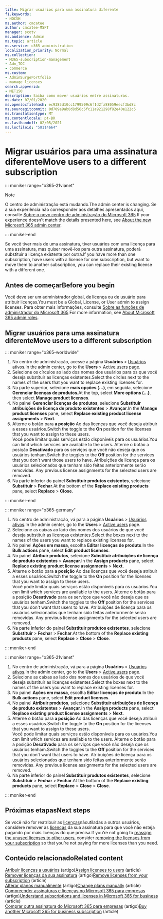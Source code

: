 ```yaml
---
title: Migrar usuários para uma assinatura diferente
f1.keywords:
- NOCSH
ms.author: cmcatee
author: cmcatee-MSFT
manager: scotv
ms.audience: Admin
ms.topic: article
ms.service: o365-administration
localization_priority: Normal
ms.collection:
- M365-subscription-management
- Adm_TOC
- commerce
ms.custom:
- AdminSurgePortfolio
- manage_licenses
search.appverid:
- MET150
description: Saiba como mover usuários entre assinaturas.
ms.date: 07/01/2020
ms.openlocfilehash: ec9385d10cc1799509c6f1d2fa88059eecf3bd8c
ms.sourcegitcommit: 0d709e9ab0d8d56c5fc11a921298f82e40e122c5
ms.translationtype: MT
ms.contentlocale: pt-BR
ms.lasthandoff: 02/05/2021
ms.locfileid: "50114664"
---
```

# <a name="move-users-to-a-different-subscription"></a><span data-ttu-id="1a73a-103">Migrar usuários para uma assinatura diferente</span><span class="sxs-lookup"><span data-stu-id="1a73a-103">Move users to a different subscription</span></span>

::: moniker range="o365-21vianet"

> [!NOTE]
> <span data-ttu-id="1a73a-104">O centro de administração está mudando.</span><span class="sxs-lookup"><span data-stu-id="1a73a-104">The admin center is changing.</span></span> <span data-ttu-id="1a73a-105">Se a sua experiência não corresponder aos detalhes apresentados aqui, consulte [Sobre o novo centro de administração do Microsoft 365](https://docs.microsoft.com/microsoft-365/admin/microsoft-365-admin-center-preview?view=o365-21vianet&preserve-view=true).</span><span class="sxs-lookup"><span data-stu-id="1a73a-105">If your experience doesn't match the details presented here, see [About the new Microsoft 365 admin center](https://docs.microsoft.com/microsoft-365/admin/microsoft-365-admin-center-preview?view=o365-21vianet&preserve-view=true).</span></span>

::: moniker-end

<span data-ttu-id="1a73a-106">Se você tiver mais de uma assinatura, tiver usuários com uma licença para uma assinatura, mas quiser movê-los para outra assinatura, poderá substituir a licença existente por outra.</span><span class="sxs-lookup"><span data-stu-id="1a73a-106">If you have more than one subscription, have users with a license for one subscription, but want to move them to another subscription, you can replace their existing license with a different one.</span></span>

## <a name="before-you-begin"></a><span data-ttu-id="1a73a-107">Antes de começar</span><span class="sxs-lookup"><span data-stu-id="1a73a-107">Before you begin</span></span>

<span data-ttu-id="1a73a-108">Você deve ser um administrador global, de licença ou de usuário para atribuir licenças.</span><span class="sxs-lookup"><span data-stu-id="1a73a-108">You must be a Global, License, or User admin to assign licenses.</span></span> <span data-ttu-id="1a73a-109">Para obter mais informações, consulte [Sobre as funções de administrador do Microsoft 365](https://docs.microsoft.com/microsoft-365/admin/add-users/about-admin-roles?view=o365-worldwide).</span><span class="sxs-lookup"><span data-stu-id="1a73a-109">For more information, see [About Microsoft 365 admin roles](https://docs.microsoft.com/microsoft-365/admin/add-users/about-admin-roles?view=o365-worldwide).</span></span>

## <a name="move-users-to-a-different-subscription"></a><span data-ttu-id="1a73a-110">Migrar usuários para uma assinatura diferente</span><span class="sxs-lookup"><span data-stu-id="1a73a-110">Move users to a different subscription</span></span>

::: moniker range="o365-worldwide"

1. <span data-ttu-id="1a73a-111">No centro de administração, acesse a página **Usuários** \> <a href="https://go.microsoft.com/fwlink/p/?linkid=834822" target="_blank">Usuários ativos</a>.</span><span class="sxs-lookup"><span data-stu-id="1a73a-111">In the admin center, go to the **Users** \> <a href="https://go.microsoft.com/fwlink/p/?linkid=834822" target="_blank">Active users</a> page.</span></span>
2. <span data-ttu-id="1a73a-112">Selecione os círculos ao lado dos nomes dos usuários para os que você deseja substituir as licenças existentes.</span><span class="sxs-lookup"><span data-stu-id="1a73a-112">Select the circles next to the names of the users that you want to replace existing licenses for.</span></span>
3. <span data-ttu-id="1a73a-113">Na parte superior, selecione **mais opções (...)**, em seguida, selecione **Gerenciar licenças de produtos**.</span><span class="sxs-lookup"><span data-stu-id="1a73a-113">At the top, select **More options (...)**, then select **Manage product licenses**.</span></span>
4. <span data-ttu-id="1a73a-114">No painel **Gerenciar licenças de produtos**, selecione **Substituir atribuições de licença de produto existentes** \> **Avançar**.</span><span class="sxs-lookup"><span data-stu-id="1a73a-114">In the **Manage product licenses** pane, select **Replace existing product license assignments** \> **Next**.</span></span>
5. <span data-ttu-id="1a73a-115">Alterne o botão para **a posição** Ao das licenças que você deseja atribuir a esses usuários.</span><span class="sxs-lookup"><span data-stu-id="1a73a-115">Switch the toggle to the **On** position for the licenses that you want to assign to these users.</span></span>\
    <span data-ttu-id="1a73a-116">Você pode limitar quais serviços estão disponíveis para os usuários.</span><span class="sxs-lookup"><span data-stu-id="1a73a-116">You can limit which services are available to the users.</span></span> <span data-ttu-id="1a73a-117">Alterne o botão a posição **Desativado** para os serviços que você não deseja que os usuários tenham.</span><span class="sxs-lookup"><span data-stu-id="1a73a-117">Switch the toggles to the **Off** position for the services that you don't want those users to have.</span></span> <span data-ttu-id="1a73a-118">Atribuições de licença para os usuários selecionados que tenham sido feitas anteriormente serão removidas. </span><span class="sxs-lookup"><span data-stu-id="1a73a-118">Any previous license assignments for the selected users are removed.</span></span>
6. <span data-ttu-id="1a73a-119">Na parte inferior do painel **Substituir produtos existentes**, selecione **Substituir** \> **Fechar**.</span><span class="sxs-lookup"><span data-stu-id="1a73a-119">At the bottom of the **Replace existing products** pane, select **Replace** \> **Close**.</span></span>

::: moniker-end

::: moniker range="o365-germany"

1. <span data-ttu-id="1a73a-120">No centro de administração, vá para a página **Usuários** \> <a href="https://go.microsoft.com/fwlink/p/?linkid=847686" target="_blank">Usuários ativos</a>.</span><span class="sxs-lookup"><span data-stu-id="1a73a-120">In the admin center, go to the **Users** \> <a href="https://go.microsoft.com/fwlink/p/?linkid=847686" target="_blank">Active users</a> page.</span></span>
2. <span data-ttu-id="1a73a-121">Selecione as caixas ao lado dos nomes dos usuários de que você deseja substituir as licenças existentes.</span><span class="sxs-lookup"><span data-stu-id="1a73a-121">Select the boxes next to the names of the users you want to replace existing licenses for.</span></span>
3. <span data-ttu-id="1a73a-122">No painel **Ações em massa**, escolha **Editar licenças de produto**.</span><span class="sxs-lookup"><span data-stu-id="1a73a-122">In the **Bulk actions** pane, select **Edit product licenses**.</span></span>
4. <span data-ttu-id="1a73a-123">No painel **Atribuir produtos**, selecione **Substituir atribuições de licença de produto existentes** \> **Avançar**.</span><span class="sxs-lookup"><span data-stu-id="1a73a-123">In the **Assign products** pane, select **Replace existing product license assignments** \> **Next**.</span></span>
5. <span data-ttu-id="1a73a-124">Alterne o botão para **a posição** Ao das licenças que você deseja atribuir a esses usuários.</span><span class="sxs-lookup"><span data-stu-id="1a73a-124">Switch the toggle to the **On** position for the licenses that you want to assign to these users.</span></span>\
    <span data-ttu-id="1a73a-125">Você pode limitar quais serviços estão disponíveis para os usuários.</span><span class="sxs-lookup"><span data-stu-id="1a73a-125">You can limit which services are available to the users.</span></span> <span data-ttu-id="1a73a-126">Alterne o botão para a posição **Desativado** para os serviços que você não deseja que os usuários tenham.</span><span class="sxs-lookup"><span data-stu-id="1a73a-126">Switch the toggles to the **Off** position for the services that you don't want that users to have.</span></span> <span data-ttu-id="1a73a-127">Atribuições de licença para os usuários selecionados que tenham sido feitas anteriormente serão removidas. </span><span class="sxs-lookup"><span data-stu-id="1a73a-127">Any previous license assignments for the selected users are removed.</span></span>
6. <span data-ttu-id="1a73a-128">Na parte inferior do painel **Substituir produtos existentes**, selecione **Substituir** \> **Fechar** \> **Fechar**.</span><span class="sxs-lookup"><span data-stu-id="1a73a-128">At the bottom of the **Replace existing products** pane, select **Replace** \> **Close** \> **Close**.</span></span>

::: moniker-end

::: moniker range="o365-21vianet"

1. <span data-ttu-id="1a73a-129">No centro de administração, vá para a página **Usuários** \> <a href="https://go.microsoft.com/fwlink/p/?linkid=850628" target="_blank">Usuários ativos</a>.</span><span class="sxs-lookup"><span data-stu-id="1a73a-129">In the admin center, go to the **Users** \> <a href="https://go.microsoft.com/fwlink/p/?linkid=850628" target="_blank">Active users</a> page.</span></span>
2. <span data-ttu-id="1a73a-130">Selecione as caixas ao lado dos nomes dos usuários de que você deseja substituir as licenças existentes.</span><span class="sxs-lookup"><span data-stu-id="1a73a-130">Select the boxes next to the names of the users you want to replace existing licenses for.</span></span>
3. <span data-ttu-id="1a73a-131">No painel **Ações em massa**, escolha **Editar licenças de produto**.</span><span class="sxs-lookup"><span data-stu-id="1a73a-131">In the **Bulk actions** pane, select **Edit product licenses**.</span></span>
4. <span data-ttu-id="1a73a-132">No painel **Atribuir produtos**, selecione **Substituir atribuições de licença de produto existentes** \> **Avançar**.</span><span class="sxs-lookup"><span data-stu-id="1a73a-132">In the **Assign products** pane, select **Replace existing product license assignments** \> **Next**.</span></span>
5. <span data-ttu-id="1a73a-133">Alterne o botão para **a posição** Ao das licenças que você deseja atribuir a esses usuários.</span><span class="sxs-lookup"><span data-stu-id="1a73a-133">Switch the toggle to the **On** position for the licenses that you want to assign to these users.</span></span>\
    <span data-ttu-id="1a73a-134">Você pode limitar quais serviços estão disponíveis para os usuários.</span><span class="sxs-lookup"><span data-stu-id="1a73a-134">You can limit which services are available to the users.</span></span> <span data-ttu-id="1a73a-135">Alterne o botão para a posição **Desativado** para os serviços que você não deseja que os usuários tenham.</span><span class="sxs-lookup"><span data-stu-id="1a73a-135">Switch the toggles to the **Off** position for the services that you don't want that users to have.</span></span> <span data-ttu-id="1a73a-136">Atribuições de licença para os usuários selecionados que tenham sido feitas anteriormente serão removidas. </span><span class="sxs-lookup"><span data-stu-id="1a73a-136">Any previous license assignments for the selected users are removed.</span></span>
6. <span data-ttu-id="1a73a-137">Na parte inferior do painel **Substituir produtos existentes**, selecione **Substituir** \> **Fechar** \> **Fechar**.</span><span class="sxs-lookup"><span data-stu-id="1a73a-137">At the bottom of the **Replace existing products** pane, select **Replace** \> **Close** \> **Close**.</span></span>

::: moniker-end

## <a name="next-steps"></a><span data-ttu-id="1a73a-138">Próximas etapas</span><span class="sxs-lookup"><span data-stu-id="1a73a-138">Next steps</span></span>

<span data-ttu-id="1a73a-139">Se você não for reatribuir as [licenças](../../managed-desktop/get-started/assign-licenses.md)nãoutiladas a outros usuários, considere remover as [licenças](../../commerce/licenses/buy-licenses.md) da sua assinatura para que você não esteja pagando por mais licenças do que precisa.</span><span class="sxs-lookup"><span data-stu-id="1a73a-139">If you’re not going to [reassign the unused licenses to other users](../../managed-desktop/get-started/assign-licenses.md), consider [removing the licenses from your subscription](../../commerce/licenses/buy-licenses.md) so that you’re not paying for more licenses than you need.</span></span>

## <a name="related-content"></a><span data-ttu-id="1a73a-140">Conteúdo relacionado</span><span class="sxs-lookup"><span data-stu-id="1a73a-140">Related content</span></span>

<span data-ttu-id="1a73a-141">[Atribuir licenças a usuários](../../admin/manage/assign-licenses-to-users.md) (artigo)</span><span class="sxs-lookup"><span data-stu-id="1a73a-141">[Assign licenses to users](../../admin/manage/assign-licenses-to-users.md) (article)</span></span>\
<span data-ttu-id="1a73a-142">[Remover licenças da sua assinatura](../../commerce/licenses/remove-licenses-from-subscription.md) (artigo)</span><span class="sxs-lookup"><span data-stu-id="1a73a-142">[Remove licenses from your subscription](../../commerce/licenses/remove-licenses-from-subscription.md) (article)</span></span>\
<span data-ttu-id="1a73a-143">[Alterar planos manualmente](change-plans-manually.md) (artigo)</span><span class="sxs-lookup"><span data-stu-id="1a73a-143">[Change plans manually](change-plans-manually.md) (article)</span></span>\
<span data-ttu-id="1a73a-144">[Compreender assinaturas e licenças no Microsoft 365 para empresas](../licenses/subscriptions-and-licenses.md) (artigo)</span><span class="sxs-lookup"><span data-stu-id="1a73a-144">[Understand subscriptions and licenses in Microsoft 365 for business](../licenses/subscriptions-and-licenses.md) (article)</span></span>\
<span data-ttu-id="1a73a-145">[Comprar outra assinatura do Microsoft 365 para empresas](../buy-another-subscription.md) (artigo)</span><span class="sxs-lookup"><span data-stu-id="1a73a-145">[Buy another Microsoft 365 for business subscription](../buy-another-subscription.md) (article)</span></span>